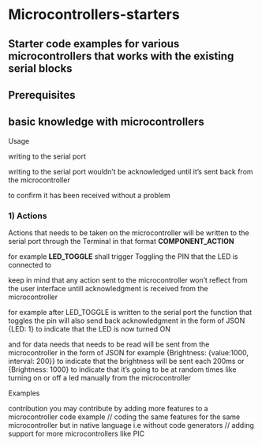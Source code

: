 # Microcontrollers-starters

## Starter code examples for various microcontrollers that works with the existing serial blocks

## Prerequisites

## basic knowledge with microcontrollers 

Usage

writing to the serial port 

writing to the serial port wouldn’t be acknowledged until it’s sent back from the microcontroller

to confirm it has been received without a problem

### 1) Actions

Actions that needs to be taken on the microcontroller will be written to the serial port through the Terminal in that format
**COMPONENT_ACTION**

for example **LED_TOGGLE** shall trigger Toggling the PIN that the LED is connected to

keep in mind that any action sent to the microcontroller won’t reflect from the user interface untill acknowledgment is received from the microcontroller

for example after LED_TOGGLE is written to the serial port the function that toggles the pin will also send back acknowledgment in the form of JSON {LED: 1} to indicate that the LED is now turned ON

and for
data needs that needs to be read will be sent from the microcontroller in the form of JSON
for example {Brightness: {value:1000, interval: 200}} to indicate that the brightness will be sent each 200ms or {Brightness: 1000} to indicate that it’s going to be at random times like turning on or off a led manually from the microcontroller 

Examples

contribution
you may contribute by adding more features to a microcontroller code example // coding the same features for the same microcontroller but in native language i.e without code generators // adding support for more microcontrollers like PIC

